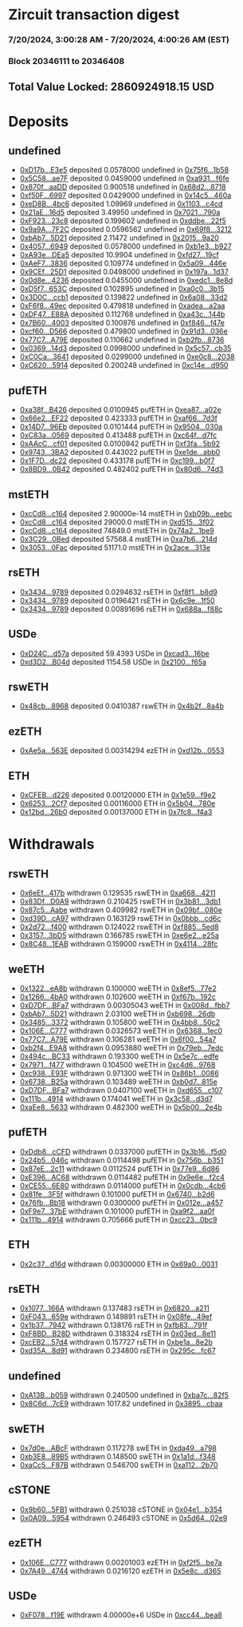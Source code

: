 # Zircuit transaction digest
### 7/20/2024, 3:00:28 AM - 7/20/2024, 4:00:26 AM (EST)
### Block 20346111 to 20346408

## Total Value Locked: 2860924918.15 USD

# Deposits
## undefined
- [0xD17b...E3e5](https://etherscan.io/address/0xD17bb00737DDD8B5a1674a2448C5B93B1A64E3e5) deposited 0.0578000 undefined in [0x75f6...1b58](https://etherscan.io/tx/0xD17bb00737DDD8B5a1674a2448C5B93B1A64E3e5)
- [0x5C58...ae7F](https://etherscan.io/address/0x5C58256C197cb17c2428AcB0300ebbaDf410ae7F) deposited 0.0459000 undefined in [0xa931...f6fe](https://etherscan.io/tx/0x5C58256C197cb17c2428AcB0300ebbaDf410ae7F)
- [0x870f...aaDD](https://etherscan.io/address/0x870fE83C9cFD47d463bD20bA826045cdB7dAaaDD) deposited 0.900518 undefined in [0x68d2...8718](https://etherscan.io/tx/0x870fE83C9cFD47d463bD20bA826045cdB7dAaaDD)
- [0xf50F...6997](https://etherscan.io/address/0xf50F99AD66247A906804d202524Cb4b635AF6997) deposited 0.0429000 undefined in [0x14c5...460a](https://etherscan.io/tx/0xf50F99AD66247A906804d202524Cb4b635AF6997)
- [0xeD8B...4bc6](https://etherscan.io/address/0xeD8BFA53b409297887386516098556D047fb4bc6) deposited 1.09969 undefined in [0x1103...c4cd](https://etherscan.io/tx/0xeD8BFA53b409297887386516098556D047fb4bc6)
- [0x21aE...16d5](https://etherscan.io/address/0x21aE7A08b0FB8EBE414DaF377Cd978fDD08D16d5) deposited 3.49950 undefined in [0x7021...790a](https://etherscan.io/tx/0x21aE7A08b0FB8EBE414DaF377Cd978fDD08D16d5)
- [0xF923...23c8](https://etherscan.io/address/0xF9237ad9D290E6da6c34354b16bf0660Bb5723c8) deposited 0.199602 undefined in [0xddbe...22f5](https://etherscan.io/tx/0xF9237ad9D290E6da6c34354b16bf0660Bb5723c8)
- [0x9a9A...7F2C](https://etherscan.io/address/0x9a9A88e7E9447aac62A3B8fA89Ce8460C6877F2C) deposited 0.0596562 undefined in [0x69f8...3212](https://etherscan.io/tx/0x9a9A88e7E9447aac62A3B8fA89Ce8460C6877F2C)
- [0xbAb7...5D21](https://etherscan.io/address/0xbAb7901210a28EEF316744a713aeD9036e2C5D21) deposited 2.11472 undefined in [0x2015...9a20](https://etherscan.io/tx/0xbAb7901210a28EEF316744a713aeD9036e2C5D21)
- [0x4057...6949](https://etherscan.io/address/0x40570d701784C556fEa88b08365097EA70a06949) deposited 0.0578000 undefined in [0xb1e3...b927](https://etherscan.io/tx/0x40570d701784C556fEa88b08365097EA70a06949)
- [0xA93e...DEa5](https://etherscan.io/address/0xA93e4F370B490E4F7f2EDE87bFCfba6C5574DEa5) deposited 10.9904 undefined in [0xfd27...19cf](https://etherscan.io/tx/0xA93e4F370B490E4F7f2EDE87bFCfba6C5574DEa5)
- [0xAeF7...3836](https://etherscan.io/address/0xAeF7b17374538C58DE71137b4e9b81C302Fb3836) deposited 0.109774 undefined in [0x5a09...446e](https://etherscan.io/tx/0xAeF7b17374538C58DE71137b4e9b81C302Fb3836)
- [0x9CEf...25D1](https://etherscan.io/address/0x9CEf2e60128009aEF8b85d1A22C3ee76CED125D1) deposited 0.0498000 undefined in [0x197a...1d37](https://etherscan.io/tx/0x9CEf2e60128009aEF8b85d1A22C3ee76CED125D1)
- [0x0d8e...4236](https://etherscan.io/address/0x0d8e07Fe8BB0DFCAF1A109F3DFdEFf3E8D474236) deposited 0.0455000 undefined in [0xedc1...8e8d](https://etherscan.io/tx/0x0d8e07Fe8BB0DFCAF1A109F3DFdEFf3E8D474236)
- [0xD5f7...653C](https://etherscan.io/address/0xD5f78F0616055Ed9b3375897Ee9748F539Bf653C) deposited 0.102895 undefined in [0xa0c0...3b15](https://etherscan.io/tx/0xD5f78F0616055Ed9b3375897Ee9748F539Bf653C)
- [0x3D0C...ccb1](https://etherscan.io/address/0x3D0C9f864751fD73158210cAba258d0eEa22ccb1) deposited 0.139822 undefined in [0x6a08...33d2](https://etherscan.io/tx/0x3D0C9f864751fD73158210cAba258d0eEa22ccb1)
- [0xF6f8...49ec](https://etherscan.io/address/0xF6f8cD21bDAc029E19Da92edef18386B5eA249ec) deposited 0.479818 undefined in [0xadea...a2aa](https://etherscan.io/tx/0xF6f8cD21bDAc029E19Da92edef18386B5eA249ec)
- [0xDF47...E88A](https://etherscan.io/address/0xDF475E9Ae0EC268D8587aa6664004986E2a8E88A) deposited 0.112768 undefined in [0xa43c...144b](https://etherscan.io/tx/0xDF475E9Ae0EC268D8587aa6664004986E2a8E88A)
- [0x7B60...4003](https://etherscan.io/address/0x7B6094866de8DaeaFf0aC4b86a6052ab919C4003) deposited 0.100876 undefined in [0xf846...f47e](https://etherscan.io/tx/0x7B6094866de8DaeaFf0aC4b86a6052ab919C4003)
- [0xcf60...D566](https://etherscan.io/address/0xcf60F3db787AE333a34C6A9b2a2196283750D566) deposited 0.479800 undefined in [0x91d3...036e](https://etherscan.io/tx/0xcf60F3db787AE333a34C6A9b2a2196283750D566)
- [0x77C7...A79E](https://etherscan.io/address/0x77C7A5ba71e5aE050790943345120D565004A79E) deposited 0.110662 undefined in [0xb2fb...8736](https://etherscan.io/tx/0x77C7A5ba71e5aE050790943345120D565004A79E)
- [0x0369...14d3](https://etherscan.io/address/0x036946f917076119Dc6a221F8ad587938CBf14d3) deposited 0.0998000 undefined in [0x5c57...cb35](https://etherscan.io/tx/0x036946f917076119Dc6a221F8ad587938CBf14d3)
- [0xC0Ca...3641](https://etherscan.io/address/0xC0Caa1342A4BA47b4e867Be7b7539f92bcfD3641) deposited 0.0299000 undefined in [0xe0c8...2038](https://etherscan.io/tx/0xC0Caa1342A4BA47b4e867Be7b7539f92bcfD3641)
- [0xC620...5914](https://etherscan.io/address/0xC620b2893dd5fee2D0124Aae20A2ed825D7f5914) deposited 0.200248 undefined in [0xc14e...d950](https://etherscan.io/tx/0xC620b2893dd5fee2D0124Aae20A2ed825D7f5914)
## pufETH
- [0xa38f...B426](https://etherscan.io/address/0xa38fFc06c5147819c509d6Ee7D20065980aEB426) deposited 0.0100945 pufETH in [0xea87...a02e](https://etherscan.io/tx/0xa38fFc06c5147819c509d6Ee7D20065980aEB426)
- [0x66e2...EF22](https://etherscan.io/address/0x66e208E99c6774eAB7e48ab896bfEAa45D2cEF22) deposited 0.423333 pufETH in [0xaf66...7d3f](https://etherscan.io/tx/0x66e208E99c6774eAB7e48ab896bfEAa45D2cEF22)
- [0x14D7...96Eb](https://etherscan.io/address/0x14D784d33b5504Dc3E5d555487bf4aF98e0a96Eb) deposited 0.0101444 pufETH in [0x9504...030a](https://etherscan.io/tx/0x14D784d33b5504Dc3E5d555487bf4aF98e0a96Eb)
- [0xC83a...0569](https://etherscan.io/address/0xC83a1224866dC909B13FD284599e0536944f0569) deposited 0.413488 pufETH in [0xc64f...d7fc](https://etherscan.io/tx/0xC83a1224866dC909B13FD284599e0536944f0569)
- [0xAAcC...cf01](https://etherscan.io/address/0xAAcCDC215a0B8FB3A5b09490A4b8C9a0e5fDcf01) deposited 0.0100942 pufETH in [0xf3fa...5b92](https://etherscan.io/tx/0xAAcCDC215a0B8FB3A5b09490A4b8C9a0e5fDcf01)
- [0x9743...3BA2](https://etherscan.io/address/0x9743616C4Be7c7B01c4355ce0A408Ad5134c3BA2) deposited 0.443022 pufETH in [0xe1de...abb0](https://etherscan.io/tx/0x9743616C4Be7c7B01c4355ce0A408Ad5134c3BA2)
- [0x1F7D...dc22](https://etherscan.io/address/0x1F7DAE5964ED7C06b510EbFD92D65431f697dc22) deposited 0.433178 pufETH in [0xc199...b0f7](https://etherscan.io/tx/0x1F7DAE5964ED7C06b510EbFD92D65431f697dc22)
- [0x8BD9...0B42](https://etherscan.io/address/0x8BD927348a80836e31A03f0bE6ad4c87ffFA0B42) deposited 0.482402 pufETH in [0x80d6...74d3](https://etherscan.io/tx/0x8BD927348a80836e31A03f0bE6ad4c87ffFA0B42)
## mstETH
- [0xcCd8...c164](https://etherscan.io/address/0xcCd86cB58eDbdA1C9e837A763E336B1Cf07ec164) deposited 2.90000e-14 mstETH in [0xb09b...eebc](https://etherscan.io/tx/0xcCd86cB58eDbdA1C9e837A763E336B1Cf07ec164)
- [0xcCd8...c164](https://etherscan.io/address/0xcCd86cB58eDbdA1C9e837A763E336B1Cf07ec164) deposited 29000.0 mstETH in [0xd515...3f02](https://etherscan.io/tx/0xcCd86cB58eDbdA1C9e837A763E336B1Cf07ec164)
- [0xcCd8...c164](https://etherscan.io/address/0xcCd86cB58eDbdA1C9e837A763E336B1Cf07ec164) deposited 74849.0 mstETH in [0x74a2...1be9](https://etherscan.io/tx/0xcCd86cB58eDbdA1C9e837A763E336B1Cf07ec164)
- [0x3C29...0Bed](https://etherscan.io/address/0x3C29526BF4C880c0023086329195012d3a8C0Bed) deposited 57568.4 mstETH in [0xa7b6...214d](https://etherscan.io/tx/0x3C29526BF4C880c0023086329195012d3a8C0Bed)
- [0x3053...0Fac](https://etherscan.io/address/0x3053231F7Fce5FF4e65453cD53a51A96B6630Fac) deposited 51171.0 mstETH in [0x2ace...313e](https://etherscan.io/tx/0x3053231F7Fce5FF4e65453cD53a51A96B6630Fac)
## rsETH
- [0x3434...9789](https://etherscan.io/address/0x34349c5569e7B846c3558961552D2202760A9789) deposited 0.0294632 rsETH in [0xf8f1...b8d9](https://etherscan.io/tx/0x34349c5569e7B846c3558961552D2202760A9789)
- [0x3434...9789](https://etherscan.io/address/0x34349c5569e7B846c3558961552D2202760A9789) deposited 0.0196421 rsETH in [0x6c9e...1f50](https://etherscan.io/tx/0x34349c5569e7B846c3558961552D2202760A9789)
- [0x3434...9789](https://etherscan.io/address/0x34349c5569e7B846c3558961552D2202760A9789) deposited 0.00891696 rsETH in [0x688a...f88c](https://etherscan.io/tx/0x34349c5569e7B846c3558961552D2202760A9789)
## USDe
- [0xD24C...d57a](https://etherscan.io/address/0xD24Cfe2d0fa81369ca6291c28ac5426e16B6d57a) deposited 59.4393 USDe in [0xcad3...16be](https://etherscan.io/tx/0xD24Cfe2d0fa81369ca6291c28ac5426e16B6d57a)
- [0xd3D2...B04d](https://etherscan.io/address/0xd3D27b35bf301b9bCB01E0784FE9FD1Ee80EB04d) deposited 1154.58 USDe in [0x2100...f65a](https://etherscan.io/tx/0xd3D27b35bf301b9bCB01E0784FE9FD1Ee80EB04d)
## rswETH
- [0x48cb...8968](https://etherscan.io/address/0x48cbfCa50EC34141D9720d74704ce17D4Fc78968) deposited 0.0410387 rswETH in [0x4b2f...8a4b](https://etherscan.io/tx/0x48cbfCa50EC34141D9720d74704ce17D4Fc78968)
## ezETH
- [0xAe5a...563E](https://etherscan.io/address/0xAe5adD960EbFD1c345bb7a2701f2E7bEb832563E) deposited 0.00314294 ezETH in [0xd12b...0553](https://etherscan.io/tx/0xAe5adD960EbFD1c345bb7a2701f2E7bEb832563E)
## ETH
- [0xCFEB...d226](https://etherscan.io/address/0xCFEBd5f2337630fcB86a7e740CEBCAE8cf0ad226) deposited 0.00120000 ETH in [0x1e59...f9e2](https://etherscan.io/tx/0xCFEBd5f2337630fcB86a7e740CEBCAE8cf0ad226)
- [0x6253...2Cf7](https://etherscan.io/address/0x62534fB62A461b66691e779A60B5376206832Cf7) deposited 0.00116000 ETH in [0x5b04...780e](https://etherscan.io/tx/0x62534fB62A461b66691e779A60B5376206832Cf7)
- [0x12bd...26b0](https://etherscan.io/address/0x12bdDFF613cbC210503d871c4cb0Bf17BC5826b0) deposited 0.00137000 ETH in [0x7fc8...f4a3](https://etherscan.io/tx/0x12bdDFF613cbC210503d871c4cb0Bf17BC5826b0)
# Withdrawals
## rswETH
- [0x6eEf...417b](https://etherscan.io/address/0x6eEff884f635e2747F585E98D417089fBb6a417b) withdrawn 0.129535 rswETH in [0xa668...4211](https://etherscan.io/tx/0x6eEff884f635e2747F585E98D417089fBb6a417b)
- [0x83Df...D0A9](https://etherscan.io/address/0x83Df6d4d0f056Bd388eF38d95898871DdE19D0A9) withdrawn 0.210425 rswETH in [0x3b81...3db1](https://etherscan.io/tx/0x83Df6d4d0f056Bd388eF38d95898871DdE19D0A9)
- [0x87c5...Aabe](https://etherscan.io/address/0x87c5a3c041c8D00Eb461518007209748C9f7Aabe) withdrawn 0.409982 rswETH in [0x09bf...080e](https://etherscan.io/tx/0x87c5a3c041c8D00Eb461518007209748C9f7Aabe)
- [0xd39D...cA97](https://etherscan.io/address/0xd39D75629822880eEDA87643DbF3f37bA365cA97) withdrawn 0.163129 rswETH in [0x0bbb...cd6c](https://etherscan.io/tx/0xd39D75629822880eEDA87643DbF3f37bA365cA97)
- [0x2d72...f400](https://etherscan.io/address/0x2d72B20613C09F2dc1329AdDAeAf643e70a1f400) withdrawn 0.124022 rswETH in [0xf885...5ed8](https://etherscan.io/tx/0x2d72B20613C09F2dc1329AdDAeAf643e70a1f400)
- [0x3157...3bD5](https://etherscan.io/address/0x3157c4b5b914913842945Ca9131cBce8f9543bD5) withdrawn 0.166785 rswETH in [0xe6e2...e25a](https://etherscan.io/tx/0x3157c4b5b914913842945Ca9131cBce8f9543bD5)
- [0x8C48...1EAB](https://etherscan.io/address/0x8C488958a370d14D781D177DcDccE782A1001EAB) withdrawn 0.159000 rswETH in [0x4114...28fc](https://etherscan.io/tx/0x8C488958a370d14D781D177DcDccE782A1001EAB)
## weETH
- [0x1322...eA8b](https://etherscan.io/address/0x13224549Bbef05cC4c8a692ad07174b7A65EeA8b) withdrawn 0.100000 weETH in [0x8ef5...77e2](https://etherscan.io/tx/0x13224549Bbef05cC4c8a692ad07174b7A65EeA8b)
- [0x1266...4bA0](https://etherscan.io/address/0x1266AB0a7EE44e19C1bcD6215F65a30871374bA0) withdrawn 0.102600 weETH in [0xf67b...192c](https://etherscan.io/tx/0x1266AB0a7EE44e19C1bcD6215F65a30871374bA0)
- [0xD7DF...BFa7](https://etherscan.io/address/0xD7DF7E085214743530afF339aFC420c7c720BFa7) withdrawn 0.00305043 weETH in [0x008d...fbb7](https://etherscan.io/tx/0xD7DF7E085214743530afF339aFC420c7c720BFa7)
- [0xbAb7...5D21](https://etherscan.io/address/0xbAb7901210a28EEF316744a713aeD9036e2C5D21) withdrawn 2.03100 weETH in [0xb698...26db](https://etherscan.io/tx/0xbAb7901210a28EEF316744a713aeD9036e2C5D21)
- [0x3485...3372](https://etherscan.io/address/0x3485ebD5b268361C7e4c89eEb9Cf729ef6413372) withdrawn 0.105800 weETH in [0x4bb8...50c2](https://etherscan.io/tx/0x3485ebD5b268361C7e4c89eEb9Cf729ef6413372)
- [0x106E...C777](https://etherscan.io/address/0x106EA43dec63e0439bec19632ab9140c3C18C777) withdrawn 0.0326573 weETH in [0x6368...1ec0](https://etherscan.io/tx/0x106EA43dec63e0439bec19632ab9140c3C18C777)
- [0x77C7...A79E](https://etherscan.io/address/0x77C7A5ba71e5aE050790943345120D565004A79E) withdrawn 0.106281 weETH in [0x6f00...54a7](https://etherscan.io/tx/0x77C7A5ba71e5aE050790943345120D565004A79E)
- [0xb2f4...E9A8](https://etherscan.io/address/0xb2f4fF91a8853585A671C22D01249005e3ccE9A8) withdrawn 0.0953880 weETH in [0x79eb...7edc](https://etherscan.io/tx/0xb2f4fF91a8853585A671C22D01249005e3ccE9A8)
- [0x494c...BC33](https://etherscan.io/address/0x494c343641060913e97f71615D8DCEb947AdBC33) withdrawn 0.193300 weETH in [0x5e7c...edfe](https://etherscan.io/tx/0x494c343641060913e97f71615D8DCEb947AdBC33)
- [0x7971...f477](https://etherscan.io/address/0x7971DC6E7A86c312e74b9B2921b3a149f065f477) withdrawn 0.104500 weETH in [0xc4d6...9768](https://etherscan.io/tx/0x7971DC6E7A86c312e74b9B2921b3a149f065f477)
- [0xc938...E93F](https://etherscan.io/address/0xc938992123C9d67B30155b99978dceEb12F0E93F) withdrawn 0.971300 weETH in [0x86b1...0086](https://etherscan.io/tx/0xc938992123C9d67B30155b99978dceEb12F0E93F)
- [0x6738...B25a](https://etherscan.io/address/0x67381F456710bE8942aC2496aaAa7B99bd7eB25a) withdrawn 0.103489 weETH in [0xb0d7...815e](https://etherscan.io/tx/0x67381F456710bE8942aC2496aaAa7B99bd7eB25a)
- [0xD7DF...BFa7](https://etherscan.io/address/0xD7DF7E085214743530afF339aFC420c7c720BFa7) withdrawn 0.0407100 weETH in [0xd655...c107](https://etherscan.io/tx/0xD7DF7E085214743530afF339aFC420c7c720BFa7)
- [0x111b...4914](https://etherscan.io/address/0x111bFB4c9E61563A766271B00dB718ee3Bd54914) withdrawn 0.174041 weETH in [0x3c58...d3d7](https://etherscan.io/tx/0x111bFB4c9E61563A766271B00dB718ee3Bd54914)
- [0xaEe8...5633](https://etherscan.io/address/0xaEe8bD8A93CE9D5EFC6953Ae318456Ec26715633) withdrawn 0.482300 weETH in [0x5b00...2e4b](https://etherscan.io/tx/0xaEe8bD8A93CE9D5EFC6953Ae318456Ec26715633)
## pufETH
- [0xDdb8...cCFD](https://etherscan.io/address/0xDdb857b614Ef27c07F673c5da7CED7d85856cCFD) withdrawn 0.0337000 pufETH in [0x3b16...f5d0](https://etherscan.io/tx/0xDdb857b614Ef27c07F673c5da7CED7d85856cCFD)
- [0x24b5...046c](https://etherscan.io/address/0x24b51D65E5784CD3838D8Cb7E4435fd55831046c) withdrawn 0.0114498 pufETH in [0x756b...b351](https://etherscan.io/tx/0x24b51D65E5784CD3838D8Cb7E4435fd55831046c)
- [0x87eE...2c11](https://etherscan.io/address/0x87eE597B918AEA70Fe6833BbdF7f49A1466d2c11) withdrawn 0.0112524 pufETH in [0x77e9...6d86](https://etherscan.io/tx/0x87eE597B918AEA70Fe6833BbdF7f49A1466d2c11)
- [0xE396...AC68](https://etherscan.io/address/0xE396dBc026D70bCbb8BBbD718Cfa134560B3AC68) withdrawn 0.0114482 pufETH in [0x9e6e...f2c4](https://etherscan.io/tx/0xE396dBc026D70bCbb8BBbD718Cfa134560B3AC68)
- [0xCE55...6E80](https://etherscan.io/address/0xCE55EFC7BaF2642b11Ea63DA5533AA9404146E80) withdrawn 0.0114000 pufETH in [0x0cdb...4cb6](https://etherscan.io/tx/0xCE55EFC7BaF2642b11Ea63DA5533AA9404146E80)
- [0x81fe...3F5f](https://etherscan.io/address/0x81fe7220677104EC42c7f09Fd503E046DC913F5f) withdrawn 0.101000 pufETH in [0x6740...b2d6](https://etherscan.io/tx/0x81fe7220677104EC42c7f09Fd503E046DC913F5f)
- [0x76fb...Bb18](https://etherscan.io/address/0x76fb696413C657a9FEDc14F2d664b700440ABb18) withdrawn 0.0300000 pufETH in [0x012e...a457](https://etherscan.io/tx/0x76fb696413C657a9FEDc14F2d664b700440ABb18)
- [0xF9e7...37bE](https://etherscan.io/address/0xF9e70383088b576F53357f81Ac266Dcd56a937bE) withdrawn 0.101000 pufETH in [0xa9f2...aa0f](https://etherscan.io/tx/0xF9e70383088b576F53357f81Ac266Dcd56a937bE)
- [0x111b...4914](https://etherscan.io/address/0x111bFB4c9E61563A766271B00dB718ee3Bd54914) withdrawn 0.705666 pufETH in [0xcc23...0bc9](https://etherscan.io/tx/0x111bFB4c9E61563A766271B00dB718ee3Bd54914)
## ETH
- [0x2c37...d16d](https://etherscan.io/address/0x2c378aeba3bC55544Fc655D1040064A7f258d16d) withdrawn 0.00300000 ETH in [0x69a0...0031](https://etherscan.io/tx/0x2c378aeba3bC55544Fc655D1040064A7f258d16d)
## rsETH
- [0x1077...166A](https://etherscan.io/address/0x1077973EA9A63DE8C20F81877F0D89f2f10d166A) withdrawn 0.137483 rsETH in [0x6820...a211](https://etherscan.io/tx/0x1077973EA9A63DE8C20F81877F0D89f2f10d166A)
- [0xF043...659e](https://etherscan.io/address/0xF04375a3BFf040b9FD20d421879595b89a3b659e) withdrawn 0.149891 rsETH in [0x08fe...49ef](https://etherscan.io/tx/0xF04375a3BFf040b9FD20d421879595b89a3b659e)
- [0x1b37...7942](https://etherscan.io/address/0x1b37C5A02aF35F2BF017d9232273fDdC21fc7942) withdrawn 0.138176 rsETH in [0xfb83...791f](https://etherscan.io/tx/0x1b37C5A02aF35F2BF017d9232273fDdC21fc7942)
- [0xF8BD...B28D](https://etherscan.io/address/0xF8BD10EB1B99574AE04f13b89098B76687D9B28D) withdrawn 0.318324 rsETH in [0x03ed...8e11](https://etherscan.io/tx/0xF8BD10EB1B99574AE04f13b89098B76687D9B28D)
- [0xcEB2...57d4](https://etherscan.io/address/0xcEB216b3e3B75A9A387F7d13dc4D799880D757d4) withdrawn 0.157727 rsETH in [0xbe1a...8e2b](https://etherscan.io/tx/0xcEB216b3e3B75A9A387F7d13dc4D799880D757d4)
- [0xd35A...8d91](https://etherscan.io/address/0xd35A14D5EEaC548b35e18Cbf1AeD4AeA32788d91) withdrawn 0.234800 rsETH in [0x295c...fc67](https://etherscan.io/tx/0xd35A14D5EEaC548b35e18Cbf1AeD4AeA32788d91)
## undefined
- [0xA13B...b059](https://etherscan.io/address/0xA13B3049723a7B1C62A2c751c2791100b57Bb059) withdrawn 0.240500 undefined in [0xba7c...82f5](https://etherscan.io/tx/0xA13B3049723a7B1C62A2c751c2791100b57Bb059)
- [0x8C6d...7cE9](https://etherscan.io/address/0x8C6d04086236a7c1670a967FC393ff58CA1d7cE9) withdrawn 1017.82 undefined in [0x3895...cbaa](https://etherscan.io/tx/0x8C6d04086236a7c1670a967FC393ff58CA1d7cE9)
## swETH
- [0x7d0e...ABcF](https://etherscan.io/address/0x7d0e12a5Abd02af33ea510e7ea0BcF5035a1ABcF) withdrawn 0.117278 swETH in [0xda49...a798](https://etherscan.io/tx/0x7d0e12a5Abd02af33ea510e7ea0BcF5035a1ABcF)
- [0xb3E8...89B5](https://etherscan.io/address/0xb3E8f41830fEf68fe2769209F5D94c2e2e4289B5) withdrawn 0.148500 swETH in [0x1a1d...f348](https://etherscan.io/tx/0xb3E8f41830fEf68fe2769209F5D94c2e2e4289B5)
- [0xaCc5...F87B](https://etherscan.io/address/0xaCc597f247FFBD39E24f62A127EbAa034dEFF87B) withdrawn 0.546700 swETH in [0xa112...2b70](https://etherscan.io/tx/0xaCc597f247FFBD39E24f62A127EbAa034dEFF87B)
## cSTONE
- [0x9b60...5FB1](https://etherscan.io/address/0x9b602330199Aa0002e970304f51B537EC2375FB1) withdrawn 0.251038 cSTONE in [0x04e1...b354](https://etherscan.io/tx/0x9b602330199Aa0002e970304f51B537EC2375FB1)
- [0x0A09...5954](https://etherscan.io/address/0x0A094F5a81da7D1CF9d9D4c244FaB5DF7f8B5954) withdrawn 0.246493 cSTONE in [0x5d64...02e9](https://etherscan.io/tx/0x0A094F5a81da7D1CF9d9D4c244FaB5DF7f8B5954)
## ezETH
- [0x106E...C777](https://etherscan.io/address/0x106EA43dec63e0439bec19632ab9140c3C18C777) withdrawn 0.00201003 ezETH in [0xf2f5...be7a](https://etherscan.io/tx/0x106EA43dec63e0439bec19632ab9140c3C18C777)
- [0x7A49...4744](https://etherscan.io/address/0x7A493Be5c2ce014cD049Bf178a1ac0Db1B434744) withdrawn 0.0216120 ezETH in [0x5e8c...d365](https://etherscan.io/tx/0x7A493Be5c2ce014cD049Bf178a1ac0Db1B434744)
## USDe
- [0xF078...f19E](https://etherscan.io/address/0xF078969E55caBF9AE3f26afeB5EC627B4430f19E) withdrawn 4.00000e+6 USDe in [0xcc44...bea8](https://etherscan.io/tx/0xF078969E55caBF9AE3f26afeB5EC627B4430f19E)
